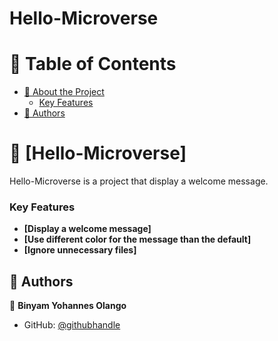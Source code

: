 # Hello-Microverse

# 📗 Table of Contents

- [📖 About the Project](#about-project)
    - [Key Features](#key-features)
- [👥 Authors](#authors)

# 📖 [Hello-Microverse] <a name="about-project"></a>

Hello-Microverse is a project that display a welcome message.

### Key Features <a name="key-features"></a>

- **[Display a welcome message]**
- **[Use different color for the message than the default]**
- **[Ignore unnecessary files]**

## 👥 Authors <a name="authors"></a>

👤 **Binyam Yohannes Olango**

- GitHub: [@githubhandle](https://github.com/binyamolango)